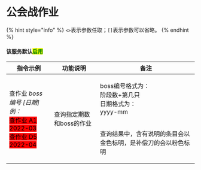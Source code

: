 # 公会战作业

{% hint style="info" %}
`<>`表示参数任取；`[]`表示参数可以省略。
{% endhint %}

#### 该服务默认<mark style="color:green;">启用</mark>

| 指令示例                                                                                                                                                                                       | 功能说明           | 备注                                                                                          |
| ------------------------------------------------------------------------------------------------------------------------------------------------------------------------------------------ | -------------- | ------------------------------------------------------------------------------------------- |
| <p>查作业 <em>boss编号</em> <em>[日期]</em><br><em>例：</em><br><em></em><mark style="background-color:red;">查作业 A1 2022-03</mark><br><mark style="background-color:red;">查作业 D5 2022-04</mark></p> | 查询指定期数和boss的作业 | <p>boss编号格式为：<br>阶段数+第几只<br>日期格式为：<br>yyyy-mm</p><p><br>查询结果中，含有说明的条目会以金色标明，是补偿刀的会以粉色标明</p> |
